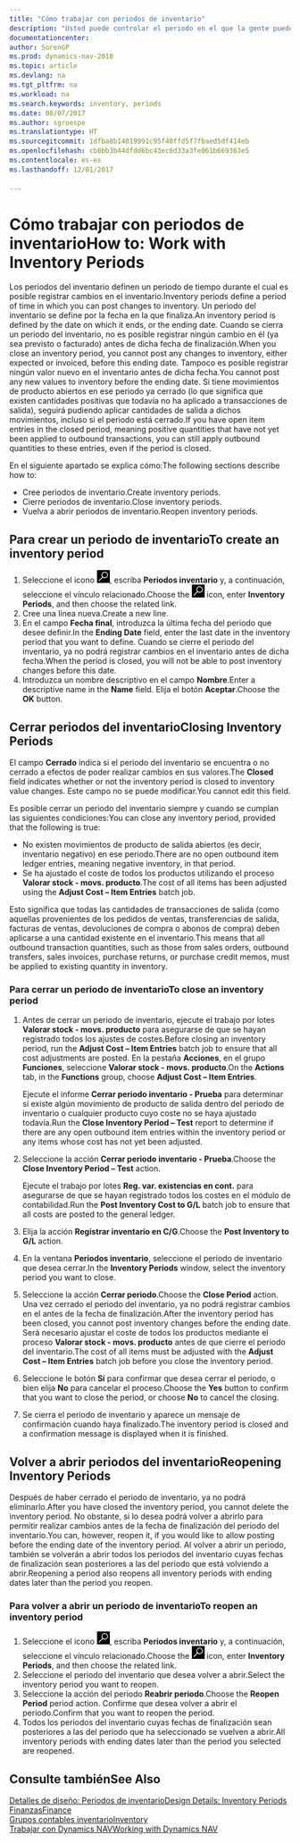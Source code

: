 ```yaml
---
title: "Cómo trabajar con periodos de inventario"
description: "Usted puede controlar el periodo en el que la gente puede registrar cambios en el inventario mediante la definición de periodos de inventario."
documentationcenter: 
author: SorenGP
ms.prod: dynamics-nav-2018
ms.topic: article
ms.devlang: na
ms.tgt_pltfrm: na
ms.workload: na
ms.search.keywords: inventory, periods
ms.date: 08/07/2017
ms.author: sgroespe
ms.translationtype: HT
ms.sourcegitcommit: 1dfba8b14019991c95f40ffd5f7fbaed5df414eb
ms.openlocfilehash: cb8bb3b44dfdd6bc43ec6d33a3fe061b669363e5
ms.contentlocale: es-es
ms.lasthandoff: 12/01/2017

---
```

# <a name="how-to-work-with-inventory-periods"></a><span data-ttu-id="fa94d-103">Cómo trabajar con periodos de inventario</span><span class="sxs-lookup"><span data-stu-id="fa94d-103">How to: Work with Inventory Periods</span></span>
<span data-ttu-id="fa94d-104">Los periodos del inventario definen un periodo de tiempo durante el cual es posible registrar cambios en el inventario.</span><span class="sxs-lookup"><span data-stu-id="fa94d-104">Inventory periods define a period of time in which you can post changes to inventory.</span></span> <span data-ttu-id="fa94d-105">Un periodo del inventario se define por la fecha en la que finaliza.</span><span class="sxs-lookup"><span data-stu-id="fa94d-105">An inventory period is defined by the date on which it ends, or the ending date.</span></span> <span data-ttu-id="fa94d-106">Cuando se cierra un periodo del inventario, no es posible registrar ningún cambio en él (ya sea previsto o facturado) antes de dicha fecha de finalización.</span><span class="sxs-lookup"><span data-stu-id="fa94d-106">When you close an inventory period, you cannot post any changes to inventory, either expected or invoiced, before this ending date.</span></span> <span data-ttu-id="fa94d-107">Tampoco es posible registrar ningún valor nuevo en el inventario antes de dicha fecha.</span><span class="sxs-lookup"><span data-stu-id="fa94d-107">You cannot post any new values to inventory before the ending date.</span></span> <span data-ttu-id="fa94d-108">Si tiene movimientos de producto abiertos en ese periodo ya cerrado (lo que significa que existen cantidades positivas que todavía no ha aplicado a transacciones de salida), seguirá pudiendo aplicar cantidades de salida a dichos movimientos, incluso si el periodo está cerrado.</span><span class="sxs-lookup"><span data-stu-id="fa94d-108">If you have open item entries in the closed period, meaning positive quantities that have not yet been applied to outbound transactions, you can still apply outbound quantities to these entries, even if the period is closed.</span></span>  

<span data-ttu-id="fa94d-109">En el siguiente apartado se explica cómo:</span><span class="sxs-lookup"><span data-stu-id="fa94d-109">The following sections describe how to:</span></span>  

* <span data-ttu-id="fa94d-110">Cree periodos de inventario.</span><span class="sxs-lookup"><span data-stu-id="fa94d-110">Create inventory periods.</span></span>  
* <span data-ttu-id="fa94d-111">Cierre periodos de inventario.</span><span class="sxs-lookup"><span data-stu-id="fa94d-111">Close inventory periods.</span></span>  
* <span data-ttu-id="fa94d-112">Vuelva a abrir periodos de inventario.</span><span class="sxs-lookup"><span data-stu-id="fa94d-112">Reopen inventory periods.</span></span>  

## <a name="to-create-an-inventory-period"></a><span data-ttu-id="fa94d-113">Para crear un periodo de inventario</span><span class="sxs-lookup"><span data-stu-id="fa94d-113">To create an inventory period</span></span>  
1. <span data-ttu-id="fa94d-114">Seleccione el icono ![Buscar página o informe](media/ui-search/search_small.png "icono Buscar página o informe"), escriba **Periodos inventario** y, a continuación, seleccione el vínculo relacionado.</span><span class="sxs-lookup"><span data-stu-id="fa94d-114">Choose the ![Search for Page or Report](media/ui-search/search_small.png "Search for Page or Report icon") icon, enter **Inventory Periods**, and then choose the related link.</span></span>  
2. <span data-ttu-id="fa94d-115">Cree una línea nueva.</span><span class="sxs-lookup"><span data-stu-id="fa94d-115">Create a new line.</span></span>  
3. <span data-ttu-id="fa94d-116">En el campo **Fecha final**, introduzca la última fecha del periodo que desee definir.</span><span class="sxs-lookup"><span data-stu-id="fa94d-116">In the **Ending Date** field, enter the last date in the inventory period that you want to define.</span></span> <span data-ttu-id="fa94d-117">Cuando se cierre el periodo del inventario, ya no podrá registrar cambios en el inventario antes de dicha fecha.</span><span class="sxs-lookup"><span data-stu-id="fa94d-117">When the period is closed, you will not be able to post inventory changes before this date.</span></span>  
4. <span data-ttu-id="fa94d-118">Introduzca un nombre descriptivo en el campo **Nombre**.</span><span class="sxs-lookup"><span data-stu-id="fa94d-118">Enter a descriptive name in the **Name** field.</span></span> <span data-ttu-id="fa94d-119">Elija el botón **Aceptar**.</span><span class="sxs-lookup"><span data-stu-id="fa94d-119">Choose the **OK** button.</span></span>  

## <a name="closing-inventory-periods"></a><span data-ttu-id="fa94d-120">Cerrar periodos del inventario</span><span class="sxs-lookup"><span data-stu-id="fa94d-120">Closing Inventory Periods</span></span>  
<span data-ttu-id="fa94d-121">El campo **Cerrado** indica si el periodo del inventario se encuentra o no cerrado a efectos de poder realizar cambios en sus valores.</span><span class="sxs-lookup"><span data-stu-id="fa94d-121">The **Closed** field indicates whether or not the inventory period is closed to inventory value changes.</span></span> <span data-ttu-id="fa94d-122">Este campo no se puede modificar.</span><span class="sxs-lookup"><span data-stu-id="fa94d-122">You cannot edit this field.</span></span>  

<span data-ttu-id="fa94d-123">Es posible cerrar un periodo del inventario siempre y cuando se cumplan las siguientes condiciones:</span><span class="sxs-lookup"><span data-stu-id="fa94d-123">You can close any inventory period, provided that the following is true:</span></span>  

* <span data-ttu-id="fa94d-124">No existen movimientos de producto de salida abiertos (es decir, inventario negativo) en ese periodo.</span><span class="sxs-lookup"><span data-stu-id="fa94d-124">There are no open outbound item ledger entries, meaning negative inventory, in that period.</span></span>  
* <span data-ttu-id="fa94d-125">Se ha ajustado el coste de todos los productos utilizando el proceso **Valorar stock - movs. producto**.</span><span class="sxs-lookup"><span data-stu-id="fa94d-125">The cost of all items has been adjusted using the **Adjust Cost – Item Entries** batch job.</span></span>  

<span data-ttu-id="fa94d-126">Esto significa que todas las cantidades de transacciones de salida (como aquellas provenientes de los pedidos de ventas, transferencias de salida, facturas de ventas, devoluciones de compra o abonos de compra) deben aplicarse a una cantidad existente en el inventario.</span><span class="sxs-lookup"><span data-stu-id="fa94d-126">This means that all outbound transaction quantities, such as those from sales orders, outbound transfers, sales invoices, purchase returns, or purchase credit memos, must be applied to existing quantity in inventory.</span></span>  

### <a name="to-close-an-inventory-period"></a><span data-ttu-id="fa94d-127">Para cerrar un periodo de inventario</span><span class="sxs-lookup"><span data-stu-id="fa94d-127">To close an inventory period</span></span>  
1. <span data-ttu-id="fa94d-128">Antes de cerrar un periodo de inventario, ejecute el trabajo por lotes **Valorar stock - movs. producto** para asegurarse de que se hayan registrado todos los ajustes de costes.</span><span class="sxs-lookup"><span data-stu-id="fa94d-128">Before closing an inventory period, run the **Adjust Cost – Item Entries** batch job to ensure that all cost adjustments are posted.</span></span> <span data-ttu-id="fa94d-129">En la pestaña **Acciones**, en el grupo **Funciones**, seleccione **Valorar stock - movs. producto**.</span><span class="sxs-lookup"><span data-stu-id="fa94d-129">On the **Actions** tab, in the **Functions** group, choose **Adjust Cost – Item Entries**.</span></span>  

     <span data-ttu-id="fa94d-130">Ejecute el informe **Cerrar periodo inventario - Prueba** para determinar si existe algún movimiento de producto de salida dentro del periodo de inventario o cualquier producto cuyo coste no se haya ajustado todavía.</span><span class="sxs-lookup"><span data-stu-id="fa94d-130">Run the **Close Inventory Period – Test** report to determine if there are any open outbound item entries within the inventory period or any items whose cost has not yet been adjusted.</span></span>  
2. <span data-ttu-id="fa94d-131">Seleccione la acción **Cerrar periodo inventario - Prueba**.</span><span class="sxs-lookup"><span data-stu-id="fa94d-131">Choose the **Close Inventory Period – Test** action.</span></span>  

     <span data-ttu-id="fa94d-132">Ejecute el trabajo por lotes **Reg. var. existencias en cont.** para asegurarse de que se hayan registrado todos los costes en el módulo de contabilidad.</span><span class="sxs-lookup"><span data-stu-id="fa94d-132">Run the **Post Inventory Cost to G/L** batch job to ensure that all costs are posted to the general ledger.</span></span>  
3. <span data-ttu-id="fa94d-133">Elija la acción **Registrar inventario en C/G**.</span><span class="sxs-lookup"><span data-stu-id="fa94d-133">Choose the **Post Inventory to G/L** action.</span></span>  
4. <span data-ttu-id="fa94d-134">En la ventana **Periodos inventario**, seleccione el periodo de inventario que desea cerrar.</span><span class="sxs-lookup"><span data-stu-id="fa94d-134">In the **Inventory Periods** window, select the inventory period you want to close.</span></span>  
5. <span data-ttu-id="fa94d-135">Seleccione la acción **Cerrar periodo**.</span><span class="sxs-lookup"><span data-stu-id="fa94d-135">Choose the **Close Period** action.</span></span> <span data-ttu-id="fa94d-136">Una vez cerrado el periodo del inventario, ya no podrá registrar cambios en el antes de la fecha de finalización.</span><span class="sxs-lookup"><span data-stu-id="fa94d-136">After the inventory period has been closed, you cannot post inventory changes before the ending date.</span></span> <span data-ttu-id="fa94d-137">Será necesario ajustar el coste de todos los productos mediante el proceso **Valorar stock - movs. producto** antes de que cierre el periodo del inventario.</span><span class="sxs-lookup"><span data-stu-id="fa94d-137">The cost of all items must be adjusted with the **Adjust Cost – Item Entries** batch job before you close the inventory period.</span></span>  
6. <span data-ttu-id="fa94d-138">Seleccione le botón **Sí** para confirmar que desea cerrar el periodo, o bien elija **No** para cancelar el proceso.</span><span class="sxs-lookup"><span data-stu-id="fa94d-138">Choose the **Yes** button to confirm that you want to close the period, or choose **No** to cancel the closing.</span></span>  
7. <span data-ttu-id="fa94d-139">Se cierra el periodo de inventario y aparece un mensaje de confirmación cuando haya finalizado.</span><span class="sxs-lookup"><span data-stu-id="fa94d-139">The inventory period is closed and a confirmation message is displayed when it is finished.</span></span>  

## <a name="reopening-inventory-periods"></a><span data-ttu-id="fa94d-140">Volver a abrir periodos del inventario</span><span class="sxs-lookup"><span data-stu-id="fa94d-140">Reopening Inventory Periods</span></span>  
<span data-ttu-id="fa94d-141">Después de haber cerrado el periodo de inventario, ya no podrá eliminarlo.</span><span class="sxs-lookup"><span data-stu-id="fa94d-141">After you have closed the inventory period, you cannot delete the inventory period.</span></span> <span data-ttu-id="fa94d-142">No obstante, si lo desea podrá volver a abrirlo para permitir realizar cambios antes de la fecha de finalización del periodo del inventario.</span><span class="sxs-lookup"><span data-stu-id="fa94d-142">You can, however, reopen it, if you would like to allow posting before the ending date of the inventory period.</span></span> <span data-ttu-id="fa94d-143">Al volver a abrir un periodo, también se volverán a abrir todos los periodos del inventario cuyas fechas de finalización sean posteriores a las del periodo que está volviendo a abrir.</span><span class="sxs-lookup"><span data-stu-id="fa94d-143">Reopening a period also reopens all inventory periods with ending dates later than the period you reopen.</span></span>  

### <a name="to-reopen-an-inventory-period"></a><span data-ttu-id="fa94d-144">Para volver a abrir un periodo de inventario</span><span class="sxs-lookup"><span data-stu-id="fa94d-144">To reopen an inventory period</span></span>  
1. <span data-ttu-id="fa94d-145">Seleccione el icono ![Buscar página o informe](media/ui-search/search_small.png "icono Buscar página o informe"), escriba **Periodos inventario** y, a continuación, seleccione el vínculo relacionado.</span><span class="sxs-lookup"><span data-stu-id="fa94d-145">Choose the ![Search for Page or Report](media/ui-search/search_small.png "Search for Page or Report icon") icon, enter **Inventory Periods**, and then choose the related link.</span></span>  
2. <span data-ttu-id="fa94d-146">Seleccione el periodo del inventario que desea volver a abrir.</span><span class="sxs-lookup"><span data-stu-id="fa94d-146">Select the inventory period you want to reopen.</span></span>  
3. <span data-ttu-id="fa94d-147">Seleccione la acción del periodo **Reabrir periodo**.</span><span class="sxs-lookup"><span data-stu-id="fa94d-147">Choose the **Reopen Period** period action.</span></span> <span data-ttu-id="fa94d-148">Confirme que desea volver a abrir el periodo.</span><span class="sxs-lookup"><span data-stu-id="fa94d-148">Confirm that you want to reopen the period.</span></span>  
4. <span data-ttu-id="fa94d-149">Todos los periodos del inventario cuyas fechas de finalización sean posteriores a las del periodo que ha seleccionado se vuelven a abrir.</span><span class="sxs-lookup"><span data-stu-id="fa94d-149">All inventory periods with ending dates later than the period you selected are reopened.</span></span>  

## <a name="see-also"></a><span data-ttu-id="fa94d-150">Consulte también</span><span class="sxs-lookup"><span data-stu-id="fa94d-150">See Also</span></span>  
[<span data-ttu-id="fa94d-151">Detalles de diseño: Periodos de inventario</span><span class="sxs-lookup"><span data-stu-id="fa94d-151">Design Details: Inventory Periods</span></span>](design-details-inventory-periods.md)  
[<span data-ttu-id="fa94d-152">Finanzas</span><span class="sxs-lookup"><span data-stu-id="fa94d-152">Finance</span></span>](finance.md)  
[<span data-ttu-id="fa94d-153">Grupos contables inventario</span><span class="sxs-lookup"><span data-stu-id="fa94d-153">Inventory</span></span>](inventory-manage-inventory.md)  
[<span data-ttu-id="fa94d-154">Trabajar con Dynamics NAV</span><span class="sxs-lookup"><span data-stu-id="fa94d-154">Working with Dynamics NAV</span></span>](ui-work-product.md)

